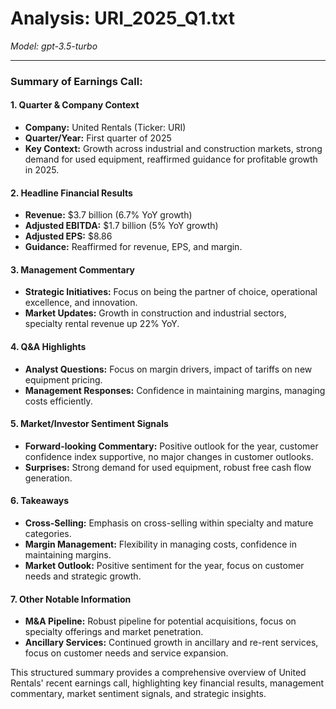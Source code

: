 # Analysis: URI_2025_Q1.txt

*Model: gpt-3.5-turbo*

---

### Summary of Earnings Call:

#### 1. **Quarter & Company Context**
- **Company:** United Rentals (Ticker: URI)
- **Quarter/Year:** First quarter of 2025
- **Key Context:** Growth across industrial and construction markets, strong demand for used equipment, reaffirmed guidance for profitable growth in 2025.

#### 2. **Headline Financial Results**
- **Revenue:** $3.7 billion (6.7% YoY growth)
- **Adjusted EBITDA:** $1.7 billion (5% YoY growth)
- **Adjusted EPS:** $8.86
- **Guidance:** Reaffirmed for revenue, EPS, and margin.

#### 3. **Management Commentary**
- **Strategic Initiatives:** Focus on being the partner of choice, operational excellence, and innovation.
- **Market Updates:** Growth in construction and industrial sectors, specialty rental revenue up 22% YoY.

#### 4. **Q&A Highlights**
- **Analyst Questions:** Focus on margin drivers, impact of tariffs on new equipment pricing.
- **Management Responses:** Confidence in maintaining margins, managing costs efficiently.

#### 5. **Market/Investor Sentiment Signals**
- **Forward-looking Commentary:** Positive outlook for the year, customer confidence index supportive, no major changes in customer outlooks.
- **Surprises:** Strong demand for used equipment, robust free cash flow generation.

#### 6. **Takeaways**
- **Cross-Selling:** Emphasis on cross-selling within specialty and mature categories.
- **Margin Management:** Flexibility in managing costs, confidence in maintaining margins.
- **Market Outlook:** Positive sentiment for the year, focus on customer needs and strategic growth.

#### 7. **Other Notable Information**
- **M&A Pipeline:** Robust pipeline for potential acquisitions, focus on specialty offerings and market penetration.
- **Ancillary Services:** Continued growth in ancillary and re-rent services, focus on customer needs and service expansion.

This structured summary provides a comprehensive overview of United Rentals' recent earnings call, highlighting key financial results, management commentary, market sentiment signals, and strategic insights.